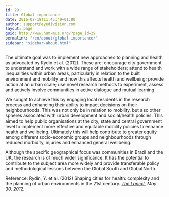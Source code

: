 ```yaml
---
id: 29
title: Global importance
date: 2016-08-18T11:45:49+01:00
author: support@eyedivision.com
layout: page
guid: http://www.hum-mus.org/?page_id=29
permalink: "/en/about/global-importance/"
sidebar: "sidebar-about.html"
---
```

The ultimate goal was to implement new approaches to planning and health as advocated by Rydin et al. (2012). These are: encourage city government to understand and work with a wide range of stakeholders; attend to health inequalities within urban areas, particularly in relation to the built environment and mobility and how this affects health and wellbeing; provide action at an urban scale; use novel research methods to experiment, assess and actively involve communities in active dialogue and mutual learning.

We sought to achieve this by engaging local residents in the research process and enhancing their ability to impact decisions on their neighbourhoods. This was not only be in relation to mobility, but also other spheres associated with urban development and social/health policies. This aimed to help public organisations at the city, state and central government level to implement more effective and equitable mobility policies to enhance health and wellbeing. Ultimately this will help contribute to greater equity among different socio-economic groups and neighbourhoods through reduced morbidity, injuries and enhanced general wellbeing.

Although the specific geographical focus was communities in Brazil and the UK, the research is of much wider significance. It has the potential to contribute to the subject area more widely and provide transferable policy and methodological lessons between the Global South and Global North.

Reference: Rydin, Y. et al. (2012) Shaping cities for health: complexity and the planning of urban environments in the 21st century. _[The Lancet](https://www.ucl.ac.uk/healthy-cities/outputs/lancet), May 30, 2012._